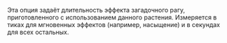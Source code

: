 ﻿Эта опция задаёт длительность эффекта загадочного рагу, приготовленного с использованием данного растения. Измеряется в
тиках для мгновенных эффектов (например, насыщение) и в секундах для всех остальных.